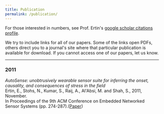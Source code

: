 ```yaml
---
title: Publication
permalink: /publication/
---
```


For those interested in numbers, see Prof. Ertin's [google scholar citations profile](https://scholar.google.com/citations?user=0HNGHckAAAAJ&hl=en).

We try to include links for all of our papers. Some of the links open PDFs, others direct you to a journal's site where that particular publication is available for download. If you cannot access one of our papers, let us know.

<hr>


### 2011

_AutoSense: unobtrusively wearable sensor suite for inferring the onset, causality, and consequences of stress in the field_<br>
Ertin, E., Stohs, N., Kumar, S., Raij, A., Al'Absi, M. and Shah, S., 2011, November.<br>
In Proceedings of the 9th ACM Conference on Embedded Networked Sensor Systems (pp. 274-287).([Paper](http://web0.cs.memphis.edu/~santosh/Papers/AutoSense.pdf))